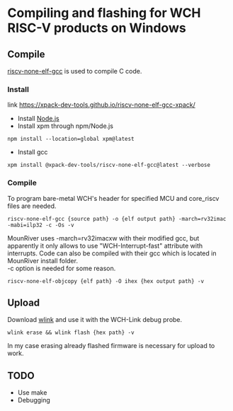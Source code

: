 # Compiling and flashing for WCH RISC-V products on Windows

## Compile
[riscv-none-elf-gcc](https://github.com/xpack-dev-tools/riscv-none-elf-gcc-xpack) is used to compile C code.

### Install
link https://xpack-dev-tools.github.io/riscv-none-elf-gcc-xpack/
- Install [Node.js](https://nodejs.org/en)
- Install xpm through npm/Node.js
```
npm install --location=global xpm@latest
```
- Install gcc
```
xpm install @xpack-dev-tools/riscv-none-elf-gcc@latest --verbose
```

### Compile
To program bare-metal WCH's header for specified MCU and core_riscv files are needed.
```
riscv-none-elf-gcc {source path} -o {elf output path} -march=rv32imac -mabi=ilp32 -c -Os -v
```
MounRiver uses -march=rv32imacxw with their modified gcc, but apparently it only allows to use "WCH-Interrupt-fast" attribute with interrupts. Code can also be compiled with their gcc which is located in MounRiver install folder. \
-c option is needed for some reason.
```
riscv-none-elf-objcopy {elf path} -O ihex {hex output path} -v
```

## Upload
Download [wlink](https://github.com/ch32-rs/wlink) and use it with the WCH-Link debug probe.
```
wlink erase && wlink flash {hex path} -v
```
In my case erasing already flashed firmware is necessary for upload to work.

## TODO
- Use make
- Debugging